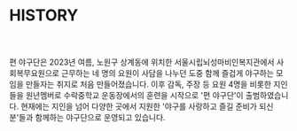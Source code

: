 
<h2 style="font-size:2em;">HISTORY</h2><br>
<br>
편 야구단은 2023년 여름, 노원구 상계동에 위치한 서울시립뇌성마비인복지관에서 사회복무요원으로 근무하는 네 명의 요원이 사담을 나누던 도중 함께 즐겁게 야구하는 모임을 만들자는 취지로 처음 만들어졌습니다. 이후 감독, 주장 등 요원 4명을 비롯한 지인들을 원년멤버로 수락중학교 운동장에서의 훈련을 시작으로 '편 야구단'이 출범하였습니다. 현재에는 지인을 넘어 다양한 곳에서 지원한 '야구를 사랑하고 즐길 준비가 되신 분'들과 함께하는 야구단으로 운영되고 있습니다.<br>